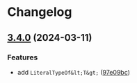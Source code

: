 # Changelog

## [3.4.0](https://github.com/voxpelli/type-helpers/compare/v3.3.0...v3.4.0) (2024-03-11)


### Features

* add `LiteralTypeOf&lt;T&gt;` ([97e09bc](https://github.com/voxpelli/type-helpers/commit/97e09bc0025dd1768f63c6b2c61e426325237135))

